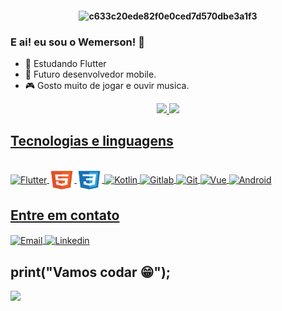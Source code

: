 <h4 align="center">
 
![c633c20ede82f0e0ced7d570dbe3a1f3](https://user-images.githubusercontent.com/70382532/138322189-2db8df52-9dcb-40a0-88a8-c365466bd33d.gif)

### E ai! eu sou o Wemerson! 👋

- 🌱 Estudando Flutter
- 🏹 Futuro desenvolvedor mobile.
- 🎮 Gosto muito de jogar e ouvir musica.

<div align="center">
  <a href="https://github.com/WemersonDamasceno">
  <img height="180em" src="https://github-readme-stats.vercel.app/api?username=WemersonDamasceno&show_icons=true&theme=dracula&include_all_commits=true&count_private=true"/>
  <img height="180em" src="https://github-readme-stats.vercel.app/api/top-langs/?username=WemersonDamasceno&layout=compact&langs_count=7&theme=dracula"/>
</div>
  
 ## Tecnologias e linguagens
<div style="display: inline_block"><br>
  <img align="center" alt="Flutter" height="30" width="40" src="https://img.icons8.com/fluency/48/000000/flutter.png"/>
  <img align="center" alt="HTML" height="30" width="40" src="https://raw.githubusercontent.com/devicons/devicon/master/icons/html5/html5-original.svg">
  <img align="center" alt="CSS" height="30" width="40" src="https://raw.githubusercontent.com/devicons/devicon/master/icons/css3/css3-original.svg">
  <img align="center" alt="Kotlin" height="30" width="40" src="https://img.icons8.com/color/48/000000/kotlin.png"/>
  <img align="center" alt="Gitlab" height="30" width="40" src="https://cdn.jsdelivr.net/gh/devicons/devicon/icons/gitlab/gitlab-original.svg" />
  <img align="center" alt="Git" height="30" width="40" src="https://cdn.jsdelivr.net/gh/devicons/devicon/icons/git/git-original.svg" />
  <img align="center" alt="Vue" height="30" width="40" src="https://img.icons8.com/color/48/000000/vue-js.png"/>
  <img align="center" alt="Android" height="30" width="40" src="https://img.icons8.com/color/48/000000/android-os.png"/>
</div>
 
 ## Entre em contato
 <div align="">
  <a href="mailto:wemersondamasceno7@gmail.com">  <img align="center" alt="Email" height="40" width="40" src="https://user-images.githubusercontent.com/37156004/158453062-334fe069-0863-44af-b878-07b5d7cb2a01.png"/>
 <a href="https://www.linkedin.com/in/wemerson-monteiro/">  <img align="center" alt="Linkedin" height="40" width="40" src="https://user-images.githubusercontent.com/37156004/158453394-37f199a3-0369-48d4-ab8d-0863fb645f59.png"/>
 </a> 
   </div>

  
 ## print("Vamos codar 😁");
 <div style="display: inline_block">
  <img src="https://user-images.githubusercontent.com/37156004/139064266-a5ee717e-9578-4aea-9c08-da2e398ce17f.gif"/>
 </div>

